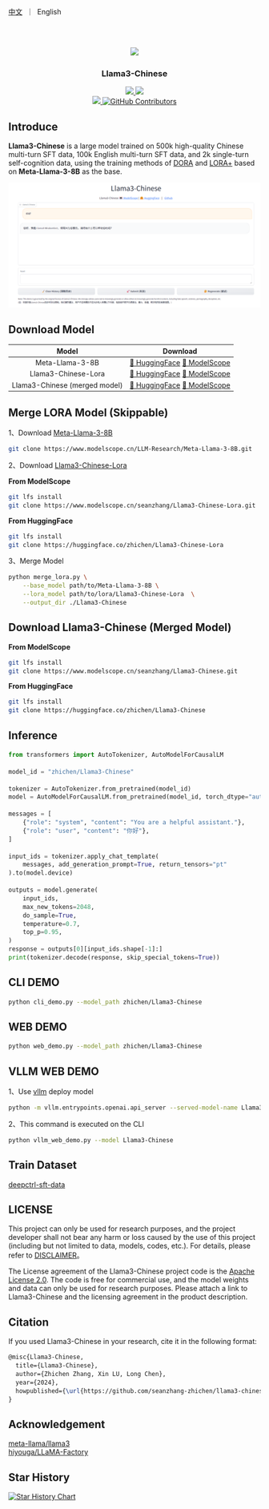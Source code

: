 <p align="left">
    <a href="README_CN.md">中文</a>&nbsp ｜ &nbspEnglish
</p>
<br><br>

<p align="center">
<a href='https://huggingface.co/spaces/zhichen'>
<img src='./images/logo.png'>
</a>
</p>

<div align="center">
  <p align="center">
    <h3> Llama3-Chinese </h3>

<p align="center">
      <a href='https://huggingface.co/zhichen'>
        <img src='https://img.shields.io/badge/%F0%9F%A4%97%20HuggingFace-Llama3%20Chinese-yellow'>
      </a>
      <a href='https://modelscope.cn/profile/seanzhang'>
        <img src='https://img.shields.io/badge/🤖 ModelScope-Llama3%20Chinese-blue'>
      </a>
      <br>
      <a href=href="https://github.com/seanzhang-zhichen/llama3-chinese/stargazers">
        <img src="https://img.shields.io/github/stars/seanzhang-zhichen/llama3-chinese?color=ccf">
      </a>
      <a href="https://github.com/seanzhang-zhichen/llama3-chinese/blob/main/LICENSE">
        <img alt="GitHub Contributors" src="https://img.shields.io/badge/license-Apache%202.0-blue.svg" />
      </a>
</p>
</div>

## Introduce

**Llama3-Chinese** is a large model trained on 500k high-quality Chinese multi-turn SFT data, 100k English multi-turn SFT data, and 2k single-turn self-cognition data, using the training methods of [DORA](https://arxiv.org/pdf/2402.09353.pdf) and [LORA+](https://arxiv.org/pdf/2402.12354.pdf) based on **Meta-Llama-3-8B** as the base.

![DEMO](./images/vllm_web_demo.png)


## Download Model


| Model             | Download  |
|:-------------------:|:-----------:|
| Meta-Llama-3-8B        |[ 🤗 HuggingFace](https://huggingface.co/meta-llama/Meta-Llama-3-8B) [  🤖 ModelScope](https://modelscope.cn/models/LLM-Research/Meta-Llama-3-8B)|
| Llama3-Chinese-Lora           |[ 🤗 HuggingFace](https://huggingface.co/zhichen/Llama3-Chinese-Lora) [  🤖 ModelScope](https://modelscope.cn/models/seanzhang/Llama3-Chinese-Lora)|
| Llama3-Chinese (merged model)           |[ 🤗 HuggingFace](https://huggingface.co/zhichen/Llama3-Chinese) [  🤖 ModelScope](https://modelscope.cn/models/seanzhang/Llama3-Chinese)|


## Merge LORA Model (Skippable)

1、Download [Meta-Llama-3-8B](https://modelscope.cn/models/LLM-Research/Meta-Llama-3-8B)

```bash
git clone https://www.modelscope.cn/LLM-Research/Meta-Llama-3-8B.git
```

2、Download [Llama3-Chinese-Lora](https://www.modelscope.cn/models/seanzhang/Llama3-Chinese-Lora)

**From ModelScope**
```bash
git lfs install
git clone https://www.modelscope.cn/seanzhang/Llama3-Chinese-Lora.git

```

**From HuggingFace**
```bash
git lfs install
git clone https://huggingface.co/zhichen/Llama3-Chinese-Lora
```

3、Merge Model

```bash
python merge_lora.py \
    --base_model path/to/Meta-Llama-3-8B \
    --lora_model path/to/lora/Llama3-Chinese-Lora  \
    --output_dir ./Llama3-Chinese
```


## Download Llama3-Chinese (Merged Model)

**From ModelScope**
```bash
git lfs install
git clone https://www.modelscope.cn/seanzhang/Llama3-Chinese.git
```

**From HuggingFace**
```bash
git lfs install
git clone https://huggingface.co/zhichen/Llama3-Chinese
```

## Inference

```python
from transformers import AutoTokenizer, AutoModelForCausalLM

model_id = "zhichen/Llama3-Chinese"

tokenizer = AutoTokenizer.from_pretrained(model_id)
model = AutoModelForCausalLM.from_pretrained(model_id, torch_dtype="auto", device_map="auto")

messages = [
    {"role": "system", "content": "You are a helpful assistant."},
    {"role": "user", "content": "你好"},
]

input_ids = tokenizer.apply_chat_template(
    messages, add_generation_prompt=True, return_tensors="pt"
).to(model.device)

outputs = model.generate(
    input_ids,
    max_new_tokens=2048,
    do_sample=True,
    temperature=0.7,
    top_p=0.95,
)
response = outputs[0][input_ids.shape[-1]:]
print(tokenizer.decode(response, skip_special_tokens=True))
```

## CLI DEMO

```bash
python cli_demo.py --model_path zhichen/Llama3-Chinese
```

## WEB DEMO

```bash
python web_demo.py --model_path zhichen/Llama3-Chinese
```


## VLLM WEB DEMO

1、Use [vllm](https://github.com/vllm-project/vllm) deploy model

```bash
python -m vllm.entrypoints.openai.api_server --served-model-name Llama3-Chinese --model ./Llama3-Chinese(Replace it with your own merged model path)
```

2、This command is executed on the CLI

```bash
python vllm_web_demo.py --model Llama3-Chinese
```

## Train Dataset

[deepctrl-sft-data](https://modelscope.cn/datasets/deepctrl/deepctrl-sft-data)


## LICENSE

This project can only be used for research purposes, and the project developer shall not bear any harm or loss caused by the use of this project (including but not limited to data, models, codes, etc.). For details, please refer to [DISCLAIMER](https://github.com/seanzhang-zhichen/Llama3-Chinese/blob/main/DISCLAIMER)。

The License agreement of the Llama3-Chinese project code is the [Apache License 2.0](./LICENSE). The code is free for commercial use, and the model weights and data can only be used for research purposes. Please attach a link to Llama3-Chinese and the licensing agreement in the product description.


## Citation

If you used Llama3-Chinese in your research, cite it in the following format:


```latex
@misc{Llama3-Chinese,
  title={Llama3-Chinese},
  author={Zhichen Zhang, Xin LU, Long Chen},
  year={2024},
  howpublished={\url{https://github.com/seanzhang-zhichen/llama3-chinese}},
}
```

## Acknowledgement

[meta-llama/llama3](https://github.com/meta-llama/llama3)
<br>
[hiyouga/LLaMA-Factory](https://github.com/hiyouga/LLaMA-Factory)


## Star History

[![Star History Chart](https://api.star-history.com/svg?repos=seanzhang-zhichen/Llama3-Chinese&type=Date)](https://star-history.com/#seanzhang-zhichen/Llama3-Chinese&Date)
